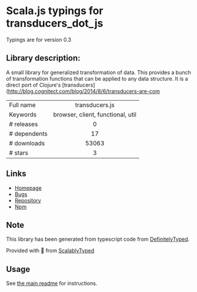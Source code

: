 
# Scala.js typings for transducers_dot_js

Typings are for version 0.3

## Library description:
A small library for generalized transformation of data. This provides a bunch of transformation functions that can be applied to any data structure. It is a direct port of Clojure's [transducers](http://blog.cognitect.com/blog/2014/8/6/transducers-are-com

|                    |                 |
| ------------------ | :-------------: |
| Full name          | transducers.js |
| Keywords           | browser, client, functional, util |
| # releases         | 0 |
| # dependents       | 17 |
| # downloads        | 53063 |
| # stars            | 3 |

## Links
- [Homepage](https://github.com/jlongster/transducers.js)
- [Bugs](https://github.com/jlongster/transducers.js/issues)
- [Repository](https://github.com/jlongster/transducers.js)
- [Npm](https://www.npmjs.com/package/transducers.js)
    


## Note
This library has been generated from typescript code from [DefinitelyTyped](https://definitelytyped.org).

Provided with :purple_heart: from [ScalablyTyped](https://github.com/oyvindberg/ScalablyTyped)

## Usage
See [the main readme](../../readme.md) for instructions.


